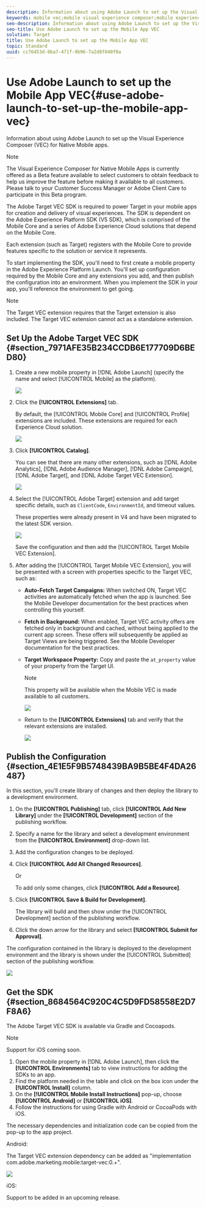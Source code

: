 ```yaml
---
description: Information about using Adobe Launch to set up the Visual Experience Composer (VEC) for Native Mobile apps.
keywords: mobile vec;mobile visual experience composer;mobile experience composer options;setting up;launch;adobe launch;vec sdk
seo-description: Information about using Adobe Launch to set up the Visual Experience Composer (VEC) for Native Mobile apps.
seo-title: Use Adobe Launch to set up the Mobile App VEC
solution: Target
title: Use Adobe Launch to set up the Mobile App VEC
topic: Standard
uuid: cc76453d-8ba7-471f-9b96-7a2d8f040f0a
---
```


# Use Adobe Launch to set up the Mobile App VEC{#use-adobe-launch-to-set-up-the-mobile-app-vec}

Information about using Adobe Launch to set up the Visual Experience Composer (VEC) for Native Mobile apps.

>[!NOTE]
>
>The Visual Experience Composer for Native Mobile Apps is currently offered as a Beta feature available to select customers to obtain feedback to help us improve the feature before making it available to all customers. Please talk to your Customer Success Manager or Adobe Client Care to participate in this Beta program.

The Adobe Target VEC SDK is required to power Target in your mobile apps for creation and delivery of visual experiences. The SDK is dependent on the Adobe Experience Platform SDK (V5 SDK), which is comprised of the Mobile Core and a series of Adobe Experience Cloud solutions that depend on the Mobile Core.

Each extension (such as Target) registers with the Mobile Core to provide features specific to the solution or service it represents.

To start implementing the SDK, you'll need to first create a mobile property in the Adobe Experience Platform Launch. You'll set up configuration required by the Mobile Core and any extensions you add, and then publish the configuration into an environment. When you implement the SDK in your app, you'll reference the environment to get going.

>[!NOTE]
>
>The Target VEC extension requires that the Target extension is also included. The Target VEC extension cannot act as a standalone extension.

## Set Up the Adobe Target VEC SDK {#section_7971AFE35B234CCDB6E177709D6BED80}

1. Create a new mobile property in [!DNL Adobe Launch] (specify the name and select [!UICONTROL Mobile] as the platform).

   ![](assets/launch_create_mobile_property.png)

1. Click the **[!UICONTROL Extensions]** tab.

   By default, the [!UICONTROL Mobile Core] and [!UICONTROL Profile] extensions are included. These extensions are required for each Experience Cloud solution.

   ![](assets/launch_2.png)

1. Click **[!UICONTROL Catalog]**.

   You can see that there are many other extensions, such as [!DNL Adobe Analytics], [!DNL Adobe Audience Manager], [!DNL Adobe Campaign], [!DNL Adobe Target], and [!DNL Adobe Target VEC Extension].

   ![](assets/launch_3.png)

1. Select the [!UICONTROL Adobe Target] extension and add target specific details, such as `ClientCode`, `EnvironmentId`, and timeout values.

   These properties were already present in V4 and have been migrated to the latest SDK version.

   ![](assets/launch_4.png)

   Save the configuration and then add the [!UICONTROL Target Mobile VEC Extension]. 

1. After adding the [!UICONTROL Target Mobile VEC Extension], you will be presented with a screen with properties specific to the Target VEC, such as:

    * **Auto-Fetch Target Campaigns:** When switched ON, Target VEC activities are automatically fetched when the app is launched. See the Mobile Developer documentation for the best practices when controlling this yourself. 
    * **Fetch in Background:** When enabled, Target VEC activity offers are fetched only in background and cached, without being applied to the current app screen. These offers will subsequently be applied as Target Views are being triggered. See the Mobile Developer documentation for the best practices. 
    * **Target Workspace Property:** Copy and paste the `at_property` value of your property from the Target UI.

      >[!NOTE]
      >
      >This property will be available when the Mobile VEC is made available to all customers.

      ![](assets/launch_5.png)

    * Return to the **[!UICONTROL Extensions]** tab and verify that the relevant extensions are installed.

      ![](assets/launch_6.png)

## Publish the Configuration {#section_4E1E5F9B5748439BA9B5BE4F4DA26487}

In this section, you'll create library of changes and then deploy the library to a development environment.

1. On the **[!UICONTROL Publishing]** tab, click **[!UICONTROL Add New Library]** under the **[!UICONTROL Development]** section of the publishing workflow. 
1. Specify a name for the library and select a development environment from the **[!UICONTROL Environment]** drop-down list. 
1. Add the configuration changes to be deployed. 
1. Click **[!UICONTROL Add All Changed Resources]**.

   Or

   To add only some changes, click **[!UICONTROL Add a Resource]**. 

1. Click **[!UICONTROL Save & Build for Development]**.

   The library will build and then show under the [!UICONTROL Development] section of the publishing workflow. 

1. Click the down arrow for the library and select **[!UICONTROL Submit for Approval]**.

The configuration contained in the library is deployed to the development environment and the library is shown under the [!UICONTROL Submitted] section of the publishing workflow.

![](assets/launch_7.png)

## Get the SDK {#section_8684564C920C4C5D9FD58558E2D7F8A6}

The Adobe Target VEC SDK is available via Gradle and Cocoapods.

>[!NOTE]
>
>Support for iOS coming soon.

1. Open the mobile property in [!DNL Adobe Launch], then click the **[!UICONTROL Environments]** tab to view instructions for adding the SDKs to an app. 
1. Find the platform needed in the table and click on the box icon under the **[!UICONTROL Install]** column. 
1. On the **[!UICONTROL Mobile Install Instructions]** pop-up, choose **[!UICONTROL Android]** or **[!UICONTROL iOS]**. 
1. Follow the instructions for using Gradle with Android or CocoaPods with iOS.

The necessary dependencies and initialization code can be copied from the pop-up to the app project.

Android:

The Target VEC extension dependency can be added as "implementation com.adobe.marketing.mobile:target-vec:0.+".

![](assets/launch_8.png)

iOS:

Support to be added in an upcoming release. 
